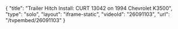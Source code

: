 {
    "title": "Trailer Hitch Install: CURT 13042 on 1994 Chevrolet K3500",
    "type": "solo",
    "layout": "iframe-static",
    "videoId": "26091103",
    "url": "\/tvpembed\/26091103"
}